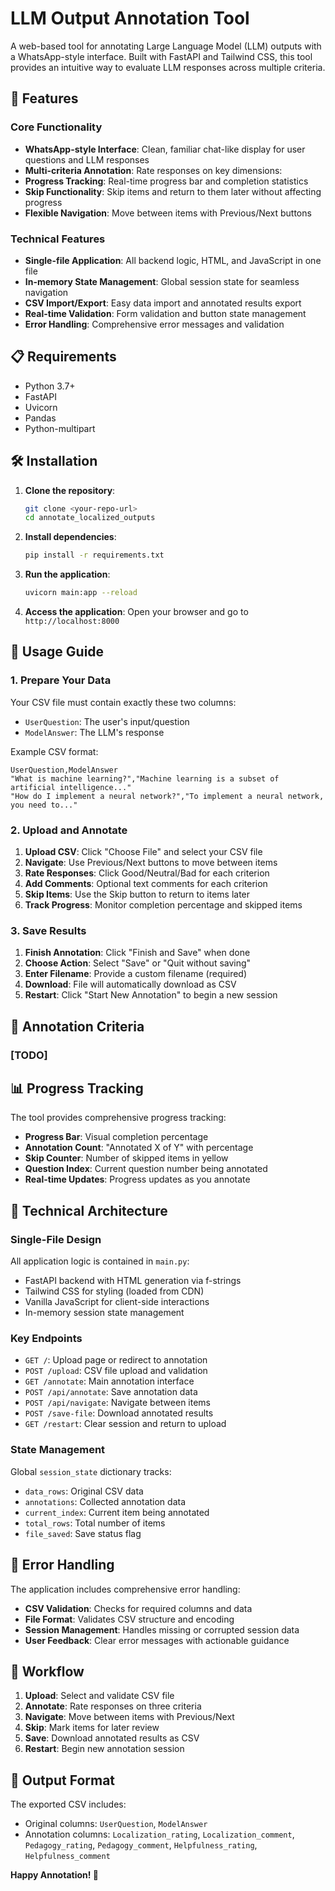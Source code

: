 # LLM Output Annotation Tool

A web-based tool for annotating Large Language Model (LLM) outputs with a WhatsApp-style interface. Built with FastAPI and Tailwind CSS, this tool provides an intuitive way to evaluate LLM responses across multiple criteria.

## 🚀 Features

### Core Functionality
- **WhatsApp-style Interface**: Clean, familiar chat-like display for user questions and LLM responses
- **Multi-criteria Annotation**: Rate responses on key dimensions:
- **Progress Tracking**: Real-time progress bar and completion statistics
- **Skip Functionality**: Skip items and return to them later without affecting progress
- **Flexible Navigation**: Move between items with Previous/Next buttons

### Technical Features
- **Single-file Application**: All backend logic, HTML, and JavaScript in one file
- **In-memory State Management**: Global session state for seamless navigation
- **CSV Import/Export**: Easy data import and annotated results export
- **Real-time Validation**: Form validation and button state management
- **Error Handling**: Comprehensive error messages and validation

## 📋 Requirements

- Python 3.7+
- FastAPI
- Uvicorn
- Pandas
- Python-multipart

## 🛠️ Installation

1. **Clone the repository**:
   ```bash
   git clone <your-repo-url>
   cd annotate_localized_outputs
   ```

2. **Install dependencies**:
   ```bash
   pip install -r requirements.txt
   ```

3. **Run the application**:
   ```bash
   uvicorn main:app --reload
   ```

4. **Access the application**:
   Open your browser and go to `http://localhost:8000`

## 📖 Usage Guide

### 1. Prepare Your Data
Your CSV file must contain exactly these two columns:
- `UserQuestion`: The user's input/question
- `ModelAnswer`: The LLM's response

Example CSV format:
```csv
UserQuestion,ModelAnswer
"What is machine learning?","Machine learning is a subset of artificial intelligence..."
"How do I implement a neural network?","To implement a neural network, you need to..."
```

### 2. Upload and Annotate
1. **Upload CSV**: Click "Choose File" and select your CSV file
2. **Navigate**: Use Previous/Next buttons to move between items
3. **Rate Responses**: Click Good/Neutral/Bad for each criterion
4. **Add Comments**: Optional text comments for each criterion
5. **Skip Items**: Use the Skip button to return to items later
6. **Track Progress**: Monitor completion percentage and skipped items

### 3. Save Results
1. **Finish Annotation**: Click "Finish and Save" when done
2. **Choose Action**: Select "Save" or "Quit without saving"
3. **Enter Filename**: Provide a custom filename (required)
4. **Download**: File will automatically download as CSV
5. **Restart**: Click "Start New Annotation" to begin a new session

## 🎯 Annotation Criteria

### [TODO]

## 📊 Progress Tracking

The tool provides comprehensive progress tracking:
- **Progress Bar**: Visual completion percentage
- **Annotation Count**: "Annotated X of Y" with percentage
- **Skip Counter**: Number of skipped items in yellow
- **Question Index**: Current question number being annotated
- **Real-time Updates**: Progress updates as you annotate

## 🔧 Technical Architecture

### Single-File Design
All application logic is contained in `main.py`:
- FastAPI backend with HTML generation via f-strings
- Tailwind CSS for styling (loaded from CDN)
- Vanilla JavaScript for client-side interactions
- In-memory session state management

### Key Endpoints
- `GET /`: Upload page or redirect to annotation
- `POST /upload`: CSV file upload and validation
- `GET /annotate`: Main annotation interface
- `POST /api/annotate`: Save annotation data
- `POST /api/navigate`: Navigate between items
- `POST /save-file`: Download annotated results
- `GET /restart`: Clear session and return to upload

### State Management
Global `session_state` dictionary tracks:
- `data_rows`: Original CSV data
- `annotations`: Collected annotation data
- `current_index`: Current item being annotated
- `total_rows`: Total number of items
- `file_saved`: Save status flag

## 🚨 Error Handling

The application includes comprehensive error handling:
- **CSV Validation**: Checks for required columns and data
- **File Format**: Validates CSV structure and encoding
- **Session Management**: Handles missing or corrupted session data
- **User Feedback**: Clear error messages with actionable guidance

## 🔄 Workflow

1. **Upload**: Select and validate CSV file
2. **Annotate**: Rate responses on three criteria
3. **Navigate**: Move between items with Previous/Next
4. **Skip**: Mark items for later review
5. **Save**: Download annotated results as CSV
6. **Restart**: Begin new annotation session

## 📝 Output Format

The exported CSV includes:
- Original columns: `UserQuestion`, `ModelAnswer`
- Annotation columns: `Localization_rating`, `Localization_comment`, `Pedagogy_rating`, `Pedagogy_comment`, `Helpfulness_rating`, `Helpfulness_comment`


**Happy Annotation! 🎉** 